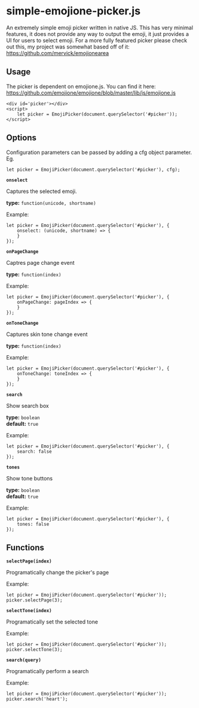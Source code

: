 # simple-emojione-picker.js

An extremely simple emoji picker written in native JS. This has very minimal features, it does not provide any way to output the emoji, it just provides a UI for users to select emoji. For a more fully featured picker please check out this, my project was somewhat based off of it: https://github.com/mervick/emojionearea

## Usage

The picker is dependent on emojione.js. You can find it here: https://github.com/emojione/emojione/blob/master/lib/js/emojione.js

````
<div id='picker'></div>
<script>
	let picker = EmojiPicker(document.querySelector('#picker'));
</script>
````

## Options

Configuration parameters can be passed by adding a cfg object parameter. Eg.

````
let picker = EmojiPicker(document.querySelector('#picker'), cfg);
````

**`onselect`**

Captures the selected emoji.

**type:** `function(unicode, shortname)`

Example:

````
let picker = EmojiPicker(document.querySelector('#picker'), {
	onselect: (unicode, shortname) => {
	}
});
````

**`onPageChange`**

Captres page change event

**type:** `function(index)`

Example:

````
let picker = EmojiPicker(document.querySelector('#picker'), {
	onPageChange: pageIndex => {
	}
});
````

**`onToneChange`**

Captures skin tone change event

**type:** `function(index)`

Example:

````
let picker = EmojiPicker(document.querySelector('#picker'), {
	onToneChange: toneIndex => {
	}
});
````

**`search`**

Show search box

**type:** `boolean`  
**default:** `true`

Example:

````
let picker = EmojiPicker(document.querySelector('#picker'), {
	search: false
});
````

**`tones`**

Show tone buttons

**type:** `boolean`  
**default:** `true`

Example:

````
let picker = EmojiPicker(document.querySelector('#picker'), {
	tones: false
});
````

## Functions

**`selectPage(index)`**

Programatically change the picker's page

Example:

````
let picker = EmojiPicker(document.querySelector('#picker'));
picker.selectPage(3);
````

**`selectTone(index)`**

Programatically set the selected tone

Example:

````
let picker = EmojiPicker(document.querySelector('#picker'));
picker.selectTone(3);
````

**`search(query)`**

Programatically perform a search

Example:

````
let picker = EmojiPicker(document.querySelector('#picker'));
picker.search('heart');
````
